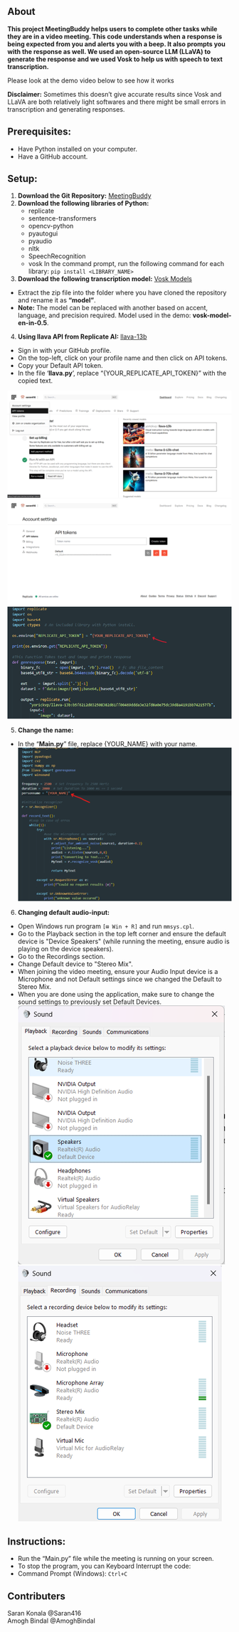 ## About

**This project MeetingBuddy helps users to complete other tasks while they are in a video meeting. This code understands when a response is being expected from you and alerts you with a beep. It also prompts you with the response as well. We used an open-source LLM (LLaVA) to generate the response and we used Vosk to help us with speech to text transcription.**

Please look at the demo video below to see how it works

**Disclaimer:** Sometimes this doesn’t give accurate results since Vosk and LLaVA are both relatively light softwares and there might be small errors in transcription and generating responses.

## Prerequisites:

- Have Python installed on your computer.
- Have a GitHub account.

## Setup:

1. **Download the Git Repository:** [MeetingBuddy](https://github.com/AmoghBindal/MeetingBuddy)
2. **Download the following libraries of Python:**
   - replicate
   - sentence-transformers
   - opencv-python
   - pyautogui
   - pyaudio
   - nltk
   - SpeechRecognition
   - vosk
     In the command prompt, run the following command for each library:
     `pip install <LIBRARY_NAME>`
3. **Download the following transcription model:** [Vosk Models](https://alphacephei.com/vosk/models)

- Extract the zip file into the folder where you have cloned the repository and rename it as **“model”**.
- **Note:** The model can be replaced with another based on accent, language, and precision required.
  Model used in the demo: **vosk-model-en-in-0.5**.

4. **Using llava API from Replicate AI:** [llava-13b](https://replicate.com/yorickvp/llava-13b)

- Sign in with your GitHub profile.
- On the top-left, click on your profile name and then click on API tokens.
- Copy your Default API token.
- In the file ‘**llava.py**’, replace “{YOUR_REPLICATE_API_TOKEN}” with the copied text.

![Image Alt Text](./images/1.png)
![Image Alt Text](./images/2.png)
![Image Alt Text](./images/3.png)

5. **Change the name:**

- In the “**Main.py**” file, replace {YOUR_NAME} with your name.
  ![Image Alt Text](./images/4.png)

6. **Changing default audio-input:**

- Open Windows run program `[⊞ Win + R]` and run `mmsys.cpl`.
- Go to the Playback section in the top left corner and ensure the default device is "Device Speakers" (while running the meeting, ensure audio is playing on the device speakers).
- Go to the Recordings section.
- Change Default device to "Stereo Mix".
- When joining the video meeting, ensure your Audio Input device is a Microphone and not Default settings since we changed the Default to Stereo Mix.
- When you are done using the application, make sure to change the sound settings to previously set Default Devices.
  <br>
  ![Image Alt Text](./images/5.png)
  ![Image Alt Text](./images/6.png)

## Instructions:

- Run the “Main.py” file while the meeting is running on your screen.
- To stop the program, you can Keyboard Interrupt the code:
- Command Prompt (Windows): `Ctrl+C`

## Contributers

Saran Konala @Saran416
<br>
Amogh Bindal @AmoghBindal
